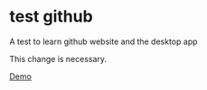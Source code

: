 # test github
A test to learn github website and the desktop app

This change is necessary.

[Demo](http://Br324.github.io/test_github)
